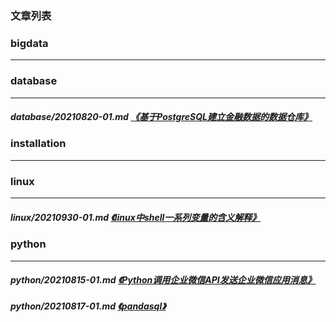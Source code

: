 
[@id]: README.md 
[@title]: 首页
[@location]: docs/README.md
[@author]: leity
[@date]: 2021-12-03

### 文章列表


### bigdata

----


### database

----

##### database/20210820-01.md  [《基于PostgreSQL建立金融数据的数据仓库》](database/20210820-01.md)

### installation

----


### linux

----

##### linux/20210930-01.md  [《linux中shell一系列变量的含义解释》](linux/20210930-01.md)

### python

----

##### python/20210815-01.md  [《Python调用企业微信API发送企业微信应用消息》](python/20210815-01.md)
##### python/20210817-01.md  [《pandasql》](python/20210817-01.md)

